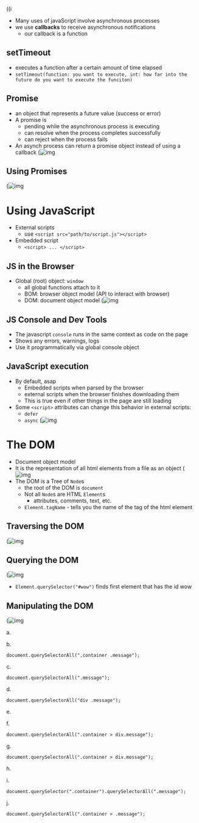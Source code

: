 ((i
- Many uses of javaScript involve asynchronous processes
- we use **callbacks** to receive asynchronous notifications
	- our callback is a function

## setTimeout
- executes a function after a certain amount of time elapsed
- `setTimeout(function: you want to execute, int: how far into the future do you want to execute the funciton)`

## Promise
- an object that represents a future value (success or error)
- A promise is
	- pending while the asynchronous process is executing
	- can resolve when the process completes successfully
	- can reject when the process fails
- An asynch process can return a promise object instead of using a callback
(![img](<images/Pasted image 20250126215623.png>)

## Using Promises
(![img](<images/Pasted image 20250126215837.png>)


# Using JavaScript
- External scripts
	- use `<script src="path/to/script.js"></script>`
- Embedded script
	- `<script> ... </script>`

## JS in the Browser
- Global (root) object: `window`
	- all global functions attach to it
	- BOM: browser object model (API to interact with browser)
	- DOM: document object model
(![img](<images/Pasted image 20250126220159.png>)

## JS Console and Dev Tools

- The javascript `console` runs in the same context as code on the page
- Shows any errors, warnings, logs
- Use it programmatically via global console object


## JavaScript execution
- By default, asap
	- Embedded scripts when parsed by the browser
	- external scripts when the browser finishes downloading them
	- This is true even if other things in the page are still loading
- Some `<script>` attributes can change this behavior in external scripts:
	- `defer`
	- `async`
(![img](<images/Pasted image 20250126220729.png>)

# The DOM
- Document object model
- It is the representation of all html elements from a file as an object
(![img](<images/Pasted image 20250126221405.png>)
- The DOM is a Tree of `Node`s
	- the root of the DOM is `document`
	- Not all `Node`s are HTML `Element`s
		- attributes, comments, text, etc.
	- `Element.tagName` - tells you the name of the tag of the html element

## Traversing the DOM
(![img](<images/Pasted image 20250126221751.png>)

## Querying the DOM
(![img](<images/Pasted image 20250126222039.png>)
- `Element.querySelector("#wow")` finds first element that has the id wow

## Manipulating the DOM
(![img](<images/Pasted image 20250126222345.png>)





a.

 

b.

`document.querySelectorAll(".container .message");`  

c.

`document.querySelectorAll(".message");`  

d.

`document.querySelectorAll("div .message");`  

e.



f.

`document.querySelectorAll(".container > div.message");`  

g.

`document.querySelectorAll(".container > div.message");`  

h.



i.

`document.querySelector(".container").querySelectorAll(".message");`  

j.

`document.querySelectorAll(".container > .message");`







